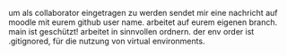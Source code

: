 um als collaborator eingetragen zu werden sendet mir eine nachricht auf moodle mit eurem github user name.
arbeitet auf eurem eigenen branch. main ist geschützt!
arbeitet in sinnvollen ordnern.
der env order ist .gitignored, für die nutzung von virtual environments.

